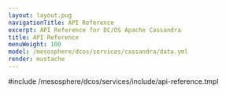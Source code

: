 ```yaml
---
layout: layout.pug
navigationTitle: API Reference
excerpt: API Reference for DC/OS Apache Cassandra
title: API Reference
menuWeight: 100
model: /mesosphere/dcos/services/cassandra/data.yml
render: mustache
---
```


#include /mesosphere/dcos/services/include/api-reference.tmpl
